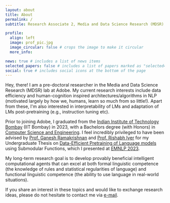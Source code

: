 ```yaml
---
layout: about
title: About
permalink: /
subtitle: Research Associate 2, Media and Data Science Research (MDSR) Lab, Adobe Inc.

profile:
  align: left
  image: prof_pic.jpg
  image_circular: false # crops the image to make it circular
  more_info: 

news: true # includes a list of news items
selected_papers: false # includes a list of papers marked as "selected={true}"
social: true # includes social icons at the bottom of the page
---
```


Hey, there! I am a pre-doctoral researcher in the Media and Data Science Research (MDSR) lab at Adobe. My current research interests include data efficiency and human-cognition inspired architectures/algorithms in NLP (motivated largely by how we, humans, learn so much from so little!). Apart from these, I'm also interested in interpretability of LMs and adaptation of LMs post-pretraining (e.g., instruction tuning etc).

Prior to joining Adobe, I graduated from the [Indian Institute of Technology Bombay](https://www.iitb.ac.in/) (IIT Bombay) in 2023, with a Bachelors degree (with Honors) in [Computer Science and Engineering](https://www.cse.iitb.ac.in/#/). I feel incredibly privileged to have been advised by [Prof. Ganesh Ramakrishnan](https://www.cse.iitb.ac.in/~ganesh/) and [Prof. Rishabh Iyer](https://sites.google.com/view/rishabhiyer/) for my Undergraduate Thesis on [Data-Efficient Pretraining of Language models](https://aclanthology.org/2023.findings-emnlp.445/) using Submodular Functions, which I presented at [EMNLP 2023](https://2023.emnlp.org/). 

My long-term research goal is to develop provably beneficial intelligent computational agents that can excel at both formal linguistic competence (the knowledge of rules and statistical regularities of language) and functional linguistic competence (the ability to use language in real-world situations).

If you share an interest in these topics and would like to exchange research ideas, please do not hesitate to contact me via [e-mail](mailto:rharisrikowndinya333@gmail.com). 
